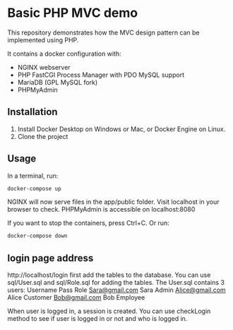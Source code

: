# Basic PHP MVC demo
This repository demonstrates how the MVC design pattern can be implemented using PHP.

It contains a docker configuration with:
* NGINX webserver
* PHP FastCGI Process Manager with PDO MySQL support
* MariaDB (GPL MySQL fork)
* PHPMyAdmin

## Installation

1. Install Docker Desktop on Windows or Mac, or Docker Engine on Linux.
1. Clone the project

## Usage

In a terminal, run:
```bash
docker-compose up
```

NGINX will now serve files in the app/public folder. Visit localhost in your browser to check.
PHPMyAdmin is accessible on localhost:8080

If you want to stop the containers, press Ctrl+C. 
Or run:
```bash
docker-compose down
```


## login page address
http://localhost/login
first add the tables to the database. You can use sql/User.sql and sql/Role.sql for adding the tables.
The User.sql contains 3 users:
Username        Pass    Role
Sara@gmail.com  Sara    Admin
Alice@gmail.com Alice   Customer
Bob@gmail.com   Bob     Employee

When user is logged in, a session is created. You can use checkLogin method to see if user is logged in or not and who is logged in.